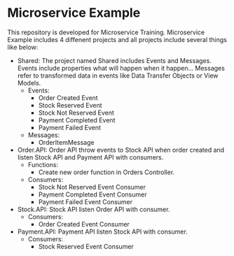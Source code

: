 # Microservice Example
This repository is developed for Microservice Training.
Microservice Example includes 4 diffenent projects and all projects include several things like below:
- Shared: The project named Shared includes Events and Messages. Events include properties what will happen when it happen... Messages refer to transformed data in events like Data Transfer Objects or View Models.
    - Events:
        * Order Created Event
        * Stock Reserved Event
        * Stock Not Reserved Event
        * Payment Completed Event
        * Payment Failed Event
    - Messages: 
        * OrderItemMessage
- Order.API: Order API throw events to Stock API when order created and listen Stock API and Payment API with consumers.
    - Functions:
        * Create new order function in Orders Controller.
    - Consumers:
        * Stock Not Reserved Event Consumer
        * Payment Completed Event Consumer
        * Payment Failed Event Consumer
- Stock.API: Stock API listen Order API with consumer.
    - Consumers:
        * Order Created Event Consumer
- Payment.API: Payment API listen Stock API with consumer.
    - Consumers:
        * Stock Reserved Event Consumer